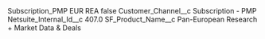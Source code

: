 <?xml version="1.0" encoding="UTF-8"?>
<CustomMetadata xmlns="http://soap.sforce.com/2006/04/metadata" xmlns:xsi="http://www.w3.org/2001/XMLSchema-instance" xmlns:xsd="http://www.w3.org/2001/XMLSchema">
    <label>Subscription_PMP	EUR REA</label>
    <protected>false</protected>
    <values>
        <field>Customer_Channel__c</field>
        <value xsi:type="xsd:string">Subscription - PMP</value>
    </values>
    <values>
        <field>Netsuite_Internal_Id__c</field>
        <value xsi:type="xsd:double">407.0</value>
    </values>
    <values>
        <field>SF_Product_Name__c</field>
        <value xsi:type="xsd:string">Pan-European Research + Market Data &amp; Deals</value>
    </values>
</CustomMetadata>
